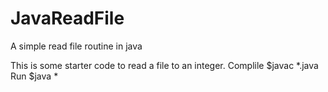 JavaReadFile
============

A simple read file routine in java

This is some starter code to read a file to an integer.
Complile $javac  *.java
Run $java  *   

